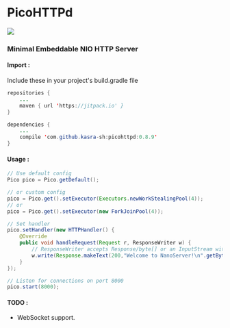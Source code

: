 # PicoHTTPd
[![](https://jitpack.io/v/kasra-sh/picohttpd.svg)](https://jitpack.io/#kasra-sh/nanoserver)
### Minimal Embeddable NIO HTTP Server

#### Import :
Include these in your project's build.gradle file
```java
repositories {
	...
	maven { url 'https://jitpack.io' }
}
```
```java
dependencies {
	...
	compile 'com.github.kasra-sh:picohttpd:0.8.9'
}
```

#### Usage :
```java
// Use default config
Pico pico = Pico.getDefault();

// or custom config
pico = Pico.get().setExecutor(Executors.newWorkStealingPool(4));
// or
pico = Pico.get().setExecutor(new ForkJoinPool(4));

// Set handler
pico.setHandler(new HTTPHandler() {
    @Override
    public void handleRequest(Request r, ResponseWriter w) {
        // ResponseWriter accepts Response/byte[] or an InputStream with a byte-array as header
        w.write(Response.makeText(200,"Welcome to NanoServer!\n".getBytes()));
    }
});

// Listen for connections on port 8000
pico.start(8000);
```
#### TODO :
- WebSocket support.
